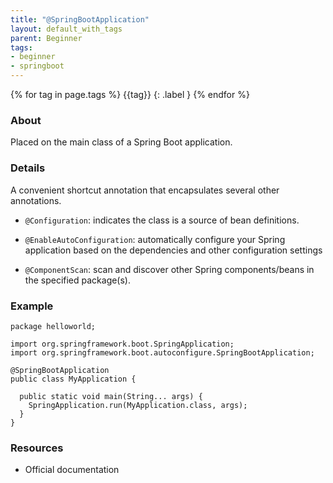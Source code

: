 ```yaml
---
title: "@SpringBootApplication"
layout: default_with_tags
parent: Beginner
tags:
- beginner
- springboot
---
```


{% for tag in page.tags %}
{{tag}}
{: .label }
{% endfor %}

### About

Placed on the main class of a Spring Boot application. 

### Details

A convenient shortcut annotation that encapsulates several other annotations.

- `@Configuration`: indicates the class is a source of bean definitions.

- `@EnableAutoConfiguration`: automatically configure your Spring application based on the dependencies and other configuration settings

- `@ComponentScan`: scan and discover other Spring components/beans in the specified package(s).

### Example

```
package helloworld;

import org.springframework.boot.SpringApplication;
import org.springframework.boot.autoconfigure.SpringBootApplication;

@SpringBootApplication
public class MyApplication {

  public static void main(String... args) {
    SpringApplication.run(MyApplication.class, args);
  }
}
```

### Resources
- Official documentation